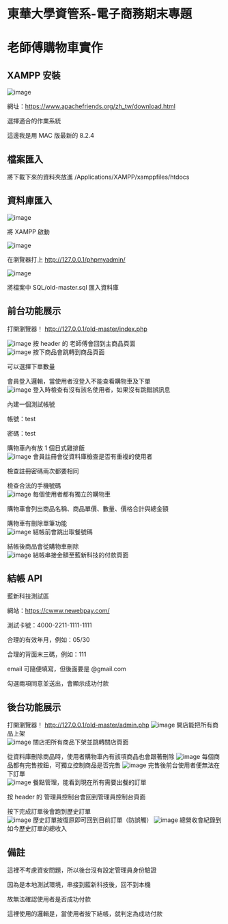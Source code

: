 # 東華大學資管系-電子商務期末專題

# 老師傅購物車實作

## XAMPP 安裝

![image](https://github.com/Sumo0711/old-master/blob/main/directions/1.png)

網址：https://www.apachefriends.org/zh_tw/download.html

選擇適合的作業系統

這邊我是用 MAC 版最新的 8.2.4

## 檔案匯入

將下載下來的資料夾放進 /Applications/XAMPP/xamppfiles/htdocs

## 資料庫匯入

![image](https://github.com/Sumo0711/old-master/blob/main/directions/2.png)

將 XAMPP 啟動

![image](https://github.com/Sumo0711/old-master/blob/main/directions/3.png)

在瀏覽器打上 http://127.0.0.1/phpmyadmin/

![image](https://github.com/Sumo0711/old-master/blob/main/directions/4.png)

將檔案中 SQL/old-master.sql 匯入資料庫

## 前台功能展示

打開瀏覽器！ http://127.0.0.1/old-master/index.php

![image](https://github.com/Sumo0711/old-master/blob/main/directions/5.png)
按 header 的 老師傅會回到主商品頁面  
![image](https://github.com/Sumo0711/old-master/blob/main/directions/8.png)
按下商品會跳轉到商品頁面

可以選擇下單數量

會員登入邏輯，當使用者沒登入不能查看購物車及下單  
![image](https://github.com/Sumo0711/old-master/blob/main/directions/6.png)
登入時檢查有沒有該名使用者，如果沒有跳錯誤訊息

內建一個測試帳號

帳號：test

密碼：test

購物車內有放 1 個日式雞排飯  
![image](https://github.com/Sumo0711/old-master/blob/main/directions/7.png)
會員註冊會從資料庫檢查是否有重複的使用者

檢查註冊密碼兩次都要相同

檢查合法的手機號碼  
![image](https://github.com/Sumo0711/old-master/blob/main/directions/9.png)
每個使用者都有獨立的購物車

購物車會列出商品名稱、商品單價、數量、價格合計與總金額

購物車有刪除單筆功能  
![image](https://github.com/Sumo0711/old-master/blob/main/directions/11.png)
結帳前會跳出取餐號碼

結帳後商品會從購物車刪除  
![image](https://github.com/Sumo0711/old-master/blob/main/directions/10.png)
結帳串接金額至藍新科技的付款頁面

## 結帳 API

藍新科技測試區

網站：https://cwww.newebpay.com/

測試卡號：4000-2211-1111-1111

合理的有效年月，例如：05/30

合理的背面末三碼，例如：111

email 可隨便填寫，但後面要是 @gmail.com

勾選兩項同意並送出，會顯示成功付款

## 後台功能展示

打開瀏覽器！ http://127.0.0.1/old-master/admin.php
![image](https://github.com/Sumo0711/old-master/blob/main/directions/12.png)
開店能把所有商品上架  
![image](https://github.com/Sumo0711/old-master/blob/main/directions/13.png)
關店把所有商品下架並跳轉關店頁面

從資料庫刪除商品時，使用者購物車內有該項商品也會跟著刪除
![image](https://github.com/Sumo0711/old-master/blob/main/directions/14.png)
每個商品都有完售按鈕，可獨立控制商品是否完售
![image](https://github.com/Sumo0711/old-master/blob/main/directions/15.png)
完售後前台使用者便無法在下訂單  
![image](https://github.com/Sumo0711/old-master/blob/main/directions/16.png)
餐點管理，能看到現在所有需要出餐的訂單

按 header 的 管理員控制台會回到管理員控制台頁面

按下完成訂單後會跑到歷史訂單  
![image](https://github.com/Sumo0711/old-master/blob/main/directions/17.png)
歷史訂單按復原即可回到目前訂單（防誤觸）
![image](https://github.com/Sumo0711/old-master/blob/main/directions/18.png)
總營收會紀錄到如今歷史訂單的總收入

## 備註

這裡不考慮資安問題，所以後台沒有設定管理員身份驗證

因為是本地測試環境，串接到藍新科技後，回不到本機

故無法確認使用者是否成功付款

這裡使用的邏輯是，當使用者按下結帳，就判定為成功付款
